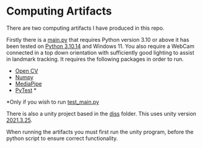 # Computing Artifacts

There are two computing artifacts I have produced in this repo.

Firstly there is a [main.py](HandTracking/main.py) that requires Python version 3.10 or above it has been tested on [Python 3.10.14](https://www.python.org/downloads/release/python-31014/) and Windows 11. You also require a WebCam connected in a top down orientation with sufficiently good lighting to assist in landmark tracking. It requires the following packages in order to run.

* [Open CV](https://pypi.org/project/opencv-python/)
* [Numpy](https://pypi.org/project/numpy/)
* [MediaPipe](https://pypi.org/project/mediapipe/)
* [PyTest](https://pypi.org/project/pytest/) * 


*Only if you wish to run [test_main.py](HandTracking/main.py)

There is also a unity project based in the [diss](diss) folder. This uses unity version [2021.3.25](https://unity.com/releases/editor/whats-new/2021.3.25).

When running the artifacts you must first run the unity program, before the python script to ensure correct functionality.